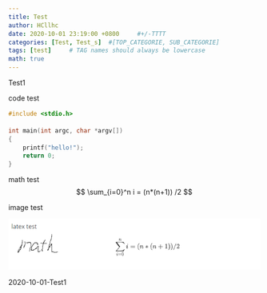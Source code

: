 ```yaml
---
title: Test
author: HCllhc
date: 2020-10-01 23:19:00 +0800		#+/-TTTT
categories: [Test, Test_s]	#[TOP_CATEGORIE, SUB_CATEGORIE]
tags: [test]     # TAG names should always be lowercase
math: true
---
```


Test1



code test

```c
#include <stdio.h>

int main(int argc, char *argv[])
{
    printf("hello!");
    return 0;
}
```



math test
$$
\sum_{i=0}^n i = (n*(n+1)) /2
$$


image test

![test1-1](../assets/img/post/test/test1-1.png)





2020-10-01-Test1

